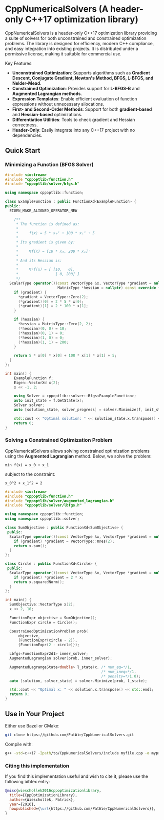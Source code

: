 # CppNumericalSolvers (A header-only C++17 optimization library)

CppNumericalSolvers is a header-only C++17 optimization library providing a
suite of solvers for both unconstrained and constrained optimization problems.
The library is designed for efficiency, modern C++ compliance, and easy
integration into existing projects. It is distributed under a permissive
license, making it suitable for commercial use.

Key Features:
- **Unconstrained Optimization**: Supports algorithms such as **Gradient Descent, Conjugate Gradient, Newton's Method, BFGS, L-BFGS, and Nelder-Mead**.
- **Constrained Optimization**: Provides support for **L-BFGS-B** and **Augmented Lagrangian methods**.
- **Expression Templates**: Enable efficient evaluation of function expressions without unnecessary allocations.
- **First- and Second-Order Methods**: Support for both **gradient-based** and **Hessian-based** optimizations.
- **Differentiation Utilities**: Tools to check gradient and Hessian correctness.
- **Header-Only**: Easily integrate into any C++17 project with no dependencies.


## Quick Start

### **Minimizing a Function (BFGS Solver)**

```cpp
#include <iostream>
#include "cppoptlib/function.h"
#include "cppoptlib/solver/bfgs.h"

using namespace cppoptlib::function;

class ExampleFunction : public FunctionXd<ExampleFunction> {
public:
  EIGEN_MAKE_ALIGNED_OPERATOR_NEW

    /**
     * The function is defined as:
     *
     *     f(x) = 5 * x₀² + 100 * x₁² + 5
     *
     * Its gradient is given by:
     *
     *     ∇f(x) = [10 * x₀, 200 * x₁]ᵀ
     *
     * And its Hessian is:
     *
     *     ∇²f(x) = [ [10,   0],
     *                 [ 0, 200] ]
     */
  ScalarType operator()(const VectorType &x, VectorType *gradient = nullptr,
                        MatrixType *hessian = nullptr) const override {
    if (gradient) {
      *gradient = VectorType::Zero(2);
      (*gradient)[0] = 2 * 5 * x[0];
      (*gradient)[1] = 2 * 100 * x[1];
    }

    if (hessian) {
      *hessian = MatrixType::Zero(2, 2);
      (*hessian)(0, 0) = 10;
      (*hessian)(0, 1) = 0;
      (*hessian)(1, 0) = 0;
      (*hessian)(1, 1) = 200;
    }

    return 5 * x[0] * x[0] + 100 * x[1] * x[1] + 5;
  }
};

int main() {
    ExampleFunction f;
    Eigen::VectorXd x(2);
    x << -1, 2;

    using Solver = cppoptlib::solver::Bfgs<ExampleFunction>;
    auto init_state = f.GetState(x);
    Solver solver;
    auto [solution_state, solver_progress] = solver.Minimize(f, init_state);

    std::cout << "Optimal solution: " << solution_state.x.transpose() << std::endl;
    return 0;
}
```

### **Solving a Constrained Optimization Problem**

CppNumericalSolvers allows solving constrained optimization problems using the
**Augmented Lagrangian** method. Below, we solve the problem:

```
min f(x) = x_0 + x_1
```

subject to the constraint:

```
x_0^2 + x_1^2 = 2
```

```cpp
#include <iostream>
#include "cppoptlib/function.h"
#include "cppoptlib/solver/augmented_lagrangian.h"
#include "cppoptlib/solver/lbfgs.h"

using namespace cppoptlib::function;
using namespace cppoptlib::solver;

class SumObjective : public FunctionXd<SumObjective> {
 public:
  ScalarType operator()(const VectorType &x, VectorType *gradient = nullptr) const {
    if (gradient) *gradient = VectorType::Ones(2);
    return x.sum();
  }
};

class Circle : public FunctionXd<Circle> {
 public:
  ScalarType operator()(const VectorType &x, VectorType *gradient = nullptr) const {
    if (gradient) *gradient = 2 * x;
    return x.squaredNorm();
  }
};

int main() {
  SumObjective::VectorType x(2);
  x << 2, 10;

  FunctionExpr objective = SumObjective();
  FunctionExpr circle = Circle();

  ConstrainedOptimizationProblem prob(
      objective,
      {FunctionExpr(circle - 2)},
      {FunctionExpr(2 - circle)});

  Lbfgs<FunctionExpr2d1> inner_solver;
  AugmentedLagrangian solver(prob, inner_solver);

  AugmentedLagrangeState<double> l_state(x, /* num_eq=*/1,
                                            /* num_ineq=*/1,
                                            /* penalty=*/1.0);
  auto [solution, solver_state] = solver.Minimize(prob, l_state);

  std::cout << "Optimal x: " << solution.x.transpose() << std::endl;
  return 0;
}

```


## Use in Your Project

Either use Bazel or CMake:

```sh
git clone https://github.com/PatWie/CppNumericalSolvers.git
```

Compile with:

```sh
g++ -std=c++17 -Ipath/to/CppNumericalSolvers/include myfile.cpp -o myprogram
```




### Citing this implementation

If you find this implementation useful and wish to cite it, please use the following bibtex entry:

```bibtex
@misc{wieschollek2016cppoptimizationlibrary,
  title={CppOptimizationLibrary},
  author={Wieschollek, Patrick},
  year={2016},
  howpublished={\url{https://github.com/PatWie/CppNumericalSolvers}},
}
```
